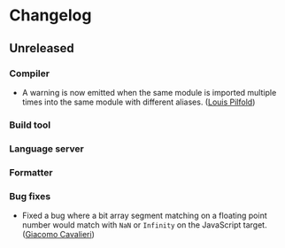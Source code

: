 # Changelog

## Unreleased

### Compiler

- A warning is now emitted when the same module is imported
  multiple times into the same module with different aliases.
  ([Louis Pilfold](https://github.com/lpil))

### Build tool

### Language server

### Formatter

### Bug fixes

- Fixed a bug where a bit array segment matching on a floating point number
  would match with `NaN` or `Infinity` on the JavaScript target.
  ([Giacomo Cavalieri](https://github.com/giacomocavalieri))
